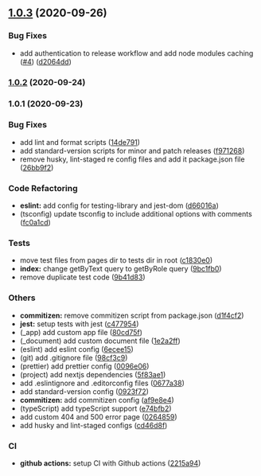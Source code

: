 ## [1.0.3](https://github.com/3reenshop/3reenshop-client/compare/v1.0.2...v1.0.3) (2020-09-26)


### Bug Fixes

* add authentication to release workflow and add node modules caching ([#4](https://github.com/3reenshop/3reenshop-client/issues/4)) ([d2064dd](https://github.com/3reenshop/3reenshop-client/commit/d2064ddcfe9972898820ea5da60e575372af64ce))

### [1.0.2](https://github.com/3reenshop/3reenshop-client/compare/v1.0.1...v1.0.2) (2020-09-24)

### 1.0.1 (2020-09-23)


### Bug Fixes

* add lint and format scripts ([14de791](https://github.com/3reenshop/3reenshop-client/commit/14de791bac88d95f57999b81e329cff85ddbe00b))
* add standard-version scripts for minor and patch releases ([f971268](https://github.com/3reenshop/3reenshop-client/commit/f971268b8d554f83d517e971e27ac1ce1181e87e))
* remove husky, lint-staged re config files and add it package.json file ([26bb9f2](https://github.com/3reenshop/3reenshop-client/commit/26bb9f2f6663d6f6c02e91181e6a4a9e9fffa67d))


### Code Refactoring

* **eslint:** add config for testing-library and jest-dom ([d66016a](https://github.com/3reenshop/3reenshop-client/commit/d66016a312c05a13cd98b589225bd3c18d71668a))
* (tsconfig) update tsconfig to include additional options with comments ([fc0a1cd](https://github.com/3reenshop/3reenshop-client/commit/fc0a1cd4f923bac22b334e0345869287cb29268f))


### Tests

* move test files from pages dir to tests dir in root ([c1830e0](https://github.com/3reenshop/3reenshop-client/commit/c1830e0c7b6ded67bc51db7d72beac8f2a4ec76d))
* **index:** change getByText query to getByRole query ([9bc1fb0](https://github.com/3reenshop/3reenshop-client/commit/9bc1fb0f38f403be6b373a23f32d92e47ed9f3fc))
* remove duplicate test code ([9b41d83](https://github.com/3reenshop/3reenshop-client/commit/9b41d8379f05d2abb8484f4e8d72529e8fd5c8f6))


### Others

* **commitizen:** remove commitizen script from package.json ([d1f4cf2](https://github.com/3reenshop/3reenshop-client/commit/d1f4cf23c833313cfb636ac4d681f2cc7d4b46af))
* **jest:** setup tests with jest ([c477954](https://github.com/3reenshop/3reenshop-client/commit/c477954e6c6986296f2712832af1cda1df1fb5f2))
* (_app) add custom app file ([80cd75f](https://github.com/3reenshop/3reenshop-client/commit/80cd75f4226322c4e0bafe6e3c1df3bfb287cd0b))
* (_document) add custom document file ([1e2a2ff](https://github.com/3reenshop/3reenshop-client/commit/1e2a2ff43228c800e004c51b7415f3227be6cd61))
* (eslint) add eslint config ([6ecee15](https://github.com/3reenshop/3reenshop-client/commit/6ecee159a1e127b7b3bacf5c20ff6452411e677f))
* (git) add .gitignore file ([98cf3c9](https://github.com/3reenshop/3reenshop-client/commit/98cf3c94ac8c62b131b53b6225c61d74feaed35f))
* (prettier) add prettier config ([0096e06](https://github.com/3reenshop/3reenshop-client/commit/0096e0608c4a3ec6d09a7930a2573694671279a1))
* (project) add nextjs dependencies ([5f83ae1](https://github.com/3reenshop/3reenshop-client/commit/5f83ae1f16061c067258127aa4c9cbb6fed4eb32))
* add .eslintignore and .editorconfig files ([0677a38](https://github.com/3reenshop/3reenshop-client/commit/0677a388176056e4de13786a4d6d37cf2afdd376))
* add standard-version config ([0923f72](https://github.com/3reenshop/3reenshop-client/commit/0923f72b425b8e7a2831476de6c308ea42242673))
* **commitizen:** add commitizen config ([af9e8e4](https://github.com/3reenshop/3reenshop-client/commit/af9e8e42eb0db6bc444a8cdef152cbd473c6a516))
* (typeScript) add typeScript support ([e74bfb2](https://github.com/3reenshop/3reenshop-client/commit/e74bfb2f0cebd10f94f7588926ee82f77879a037))
* add custom 404 and 500 error page ([0264859](https://github.com/3reenshop/3reenshop-client/commit/02648598d398ccea610d2e16659b71d323219027))
* add husky and lint-staged configs ([cd46d8f](https://github.com/3reenshop/3reenshop-client/commit/cd46d8fbd6db5b3a7f4d2a8a23e8bf2391d39de4))


### CI

* **github actions:** setup CI with Github actions ([2215a94](https://github.com/3reenshop/3reenshop-client/commit/2215a943e7cd960d5b6091c3a055827cc26d7c7e))
